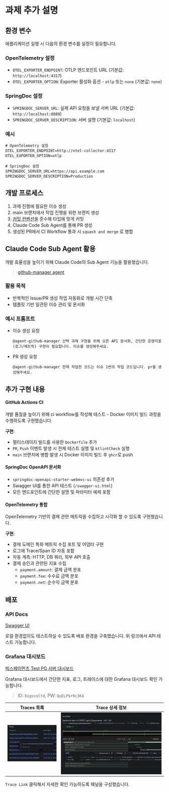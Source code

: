 # 과제 추가 설명

## 환경 변수

애플리케이션 실행 시 다음의 환경 변수를 설정이 필요합니다.

### OpenTelemetry 설정
- `OTEL_EXPORTER_ENDPOINT`: OTLP 엔드포인트 URL (기본값: `http://localhost:4317`)
- `OTEL_EXPORTER_OPTION`: Exporter 활성화 옵션 - `otlp` 또는 `none` (기본값: `none`)

### SpringDoc 설정
- `SPRINGDOC_SERVER_URL`: 실제 API 요청을 보낼 서버 URL (기본값: `http://localhost:8080`)
- `SPRINGDOC_SERVER_DESCRIPTION`: 서버 설명 (기본값: `localhost`)

### 예시

```properties
# OpenTelemetry 설정
OTEL_EXPORTER_ENDPOINT=http://otel-collector:4317
OTEL_EXPORTER_OPTION=otlp

# SpringDoc 설정
SPRINGDOC_SERVER_URL=https://api.example.com
SPRINGDOC_SERVER_DESCRIPTION=Production
```

## 개발 프로세스

1. 과제 진행에 필요한 이슈 생성
2. main 브랜치에서 작업 진행을 위한 브랜치 생성
3. [커밋 컨벤션](https://www.conventionalcommits.org/ko/v1.0.0/)을 준수해 타입에 맞게 커밋
4. Claude Code Sub Agent를 통해 PR 생성
5. 생성된 PR에서 CI Workflow 통과 시 `squash and merge` 로 병합

## Claude Code Sub Agent 활용

개발 효율성을 높이기 위해 Claude Code의 Sub Agent 기능을 활용했습니다.

> [github-manager agent](github-manager.md)

### 활용 목적
- 반복적인 Issue/PR 생성 작업 자동화로 개발 시간 단축
- 템플릿 기반 일관된 이슈 관리 및 문서화

### 예시 프롬프트 

- 이슈 생성 요청
    ```
    @agent-github-manager 선택 과제 구현을 위해 오픈 API 문서화, 간단한 운영지표(로그/메트릭) 구현이 필요합니다. 이슈를 생성해주세요.
    ```

- PR 생성 요청
    ```
    @agent-github-manager 현재 작업한 코드는 이슈 1번의 작업 코드입니다. pr을 생성해주세요.
    ```

## 추가 구현 내용

#### GitHub Actions CI

개발 품질을 높이기 위해 ci workflow를 작성해 테스트 - Docker 이미지 빌드 과정을 수행하도록 구현했습니다.

**구현**:
- 멀티스테이지 빌드를 사용한 `Dockerfile` 추가
- `PR`, `Push` 이벤트 발생 시 전체 테스트 실행 및 `ktlintCheck` 실행
- `main` 브랜치에 병합 발생 시 Docker 이미지 빌드 후 `ghcr`로 push

#### SpringDoc OpenAPI 문서화

- `springdoc-openapi-starter-webmvc-ui` 의존성 추가
- Swagger UI를 통한 API 테스트 (`/swagger-ui.html`)
- 모든 엔드포인트에 간단한 설명 및 파라미터 예제 포함

#### OpenTelemetry 통합

OpenTelemetry 기반의 결제 관련 메트릭을 수집하고 시각화 할 수 있도록 구현했습니다.

**구현**:
- 결제 도메인 특화 메트릭 수집 포트 및 어댑터 구현
- 로그에 Trace/Span ID 자동 포함
- 자동 계측: HTTP, DB 쿼리, 외부 API 호출
- 결제 승인과 관련된 지표 수집
    - `payment.amount`: 결제 금액 분포
    - `payment.fee`: 수수료 금액 분포
    - `payment.net`: 순수익 금액 분포

## 배포

### API Docs

[Swagger UI](http://db.luigi99.cloud:30310/swagger-ui/index.html)

로컬 환경없이도 테스트하실 수 있도록 배포 환경을 구축했습니다. 위 링크에서 API 테스트 가능합니다.

### Grafana 대시보드

[빅스페이먼츠 Test PG 서버 대시보드](https://grafana.luigi99.cloud/)  

Grafana 대시보드에서 간단한 지표, 로그, 트레이스에 대한 Grafana 대시보드 확인 가능합니다.

> ID: `bigscoltd`, PW: `QuELP$+9c3K4`

| Traces 목록           | Trace 상세 정보             |
|---------------------|-------------------------|
| ![img.png](img.png) | ![img_1.png](img_1.png) |

`Trace Link` 클릭해서 자세한 확인 가능하도록 패널을 구성했습니다.
